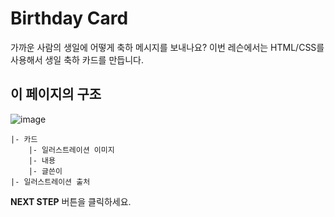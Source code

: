 # Birthday Card
가까운 사람의 생일에 어떻게 축하 메시지를 보내나요? 이번 레슨에서는 HTML/CSS를 사용해서 생일 축하 카드를 만듭니다. 



## 이 페이지의 구조

![image](https://res.cloudinary.com/dyiqg9qhi/image/upload/v1532609841/wire/img-wire-02.jpg)

```
|- 카드
    |- 일러스트레이션 이미지
    |- 내용
    |- 글쓴이
|- 일러스트레이션 출처
```



**NEXT STEP** 버튼을 클릭하세요.

